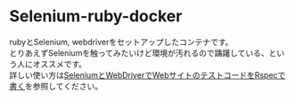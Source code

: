 # Selenium-ruby-docker #
rubyとSelenium, webdriverをセットアップしたコンテナです。  
とりあえずSeleniumを触ってみたいけど環境が汚れるので躊躇している、という人にオススメです。  
詳しい使い方は[SeleniumとWebDriverでWebサイトのテストコードをRspecで書く](https://tech.blog.home.group.jp/archives/61)を参照してください。
